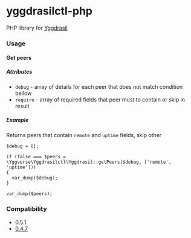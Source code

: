 # yggdrasilctl-php

PHP library for [Yggdrasil](https://github.com/yggdrasil-network/)

### Usage

#### Get peers

##### Attributes

* `debug` - array of details for each peer that does not match condition bellow
* `require` - array of required fields that peer must to contain or skip in result

##### Example

Returns peers that contain `remote` and `uptime` fields, skip other

```
$debug = [];

if (false === $peers = \Yggverse\Yggdrasilctl\Yggdrasil::getPeers($debug, ['remote', 'uptime']))
{
  var_dump($debug);
}

var_dump($peers);
```

### Compatibility

* 0.5.1
* [0.4.7](https://github.com/YGGverse/yggdrasilctl-php/tree/yggdrasil-0.4.7)
